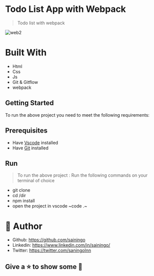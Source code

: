 # Todo List App with Webpack
> Todo list with webpack

![web2](https://user-images.githubusercontent.com/32932447/160640887-8d74054d-8a13-4a8d-9144-75c27203809e.png)



# Built With

- Html
- Css
- Js
- Git & Gitflow
- webpack 



## Getting Started
To run the above project you need to meet the following requirements:
## Prerequisites
- Have [Vscode](https://code.visualstudio.com/) installed 
- Have [Git](https://git-scm.com/) installed

## Run
> To run the above project :
> Run the following commands on your terminal of choice

- git clone <url>
- cd /dir
- npm install
- open the project in vscode ~code .~


# 🤵 Author
- Github: https://github.com/sainingo
- Linkedin: https://www.linkedin.com/in/sainingo/
- Twitter: https://twitter.com/saningoInn
  
##  Give a ⭐ to show some 🤟
